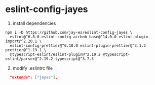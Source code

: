 # eslint-config-jayes

1. install dependencies
```shell
npm i -D https://github.com/jay-es/eslint-config-jayes \
  eslint@^6.8.0 eslint-config-airbnb-base@^14.0.0 eslint-plugin-import@^2.20.1 \
  eslint-config-prettier@^6.10.0 eslint-plugin-prettier@^3.1.2 prettier@^1.19.1 \
  @typescript-eslint/eslint-plugin@^2.19.2 @typescript-eslint/parser@^2.19.2 typescript@^3.7.5
```

2. modify .eslintrc file
```json
  "extends": ["jayes"],
```
